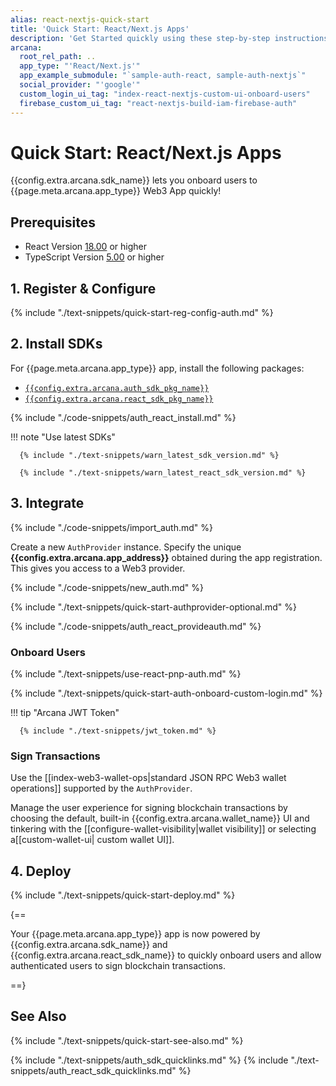 ```yaml
---
alias: react-nextjs-quick-start
title: 'Quick Start: React/Next.js Apps'
description: 'Get Started quickly using these step-by-step instructions for using the Arcana Auth product in React/Next.js apps. Use Arcana Developer dashboard to first register the app, get a client ID and use this client ID to integrate the app with the Arcana Auth SDK.'
arcana:
  root_rel_path: ..
  app_type: "'React/Next.js'"
  app_example_submodule: "`sample-auth-react, sample-auth-nextjs`"
  social_provider: "'google'"
  custom_login_ui_tag: "index-react-nextjs-custom-ui-onboard-users"
  firebase_custom_ui_tag: "react-nextjs-build-iam-firebase-auth"
---
```


# Quick Start: React/Next.js Apps

{{config.extra.arcana.sdk_name}} lets you onboard users to {{page.meta.arcana.app_type}} Web3 App quickly!

<!---
## Overview

To implement {{config.extra.arcana.product_name}} in a {{page.meta.arcana.app_type}} app, start by registering your app and configuring usage settings through {{config.extra.arcana.dashboard_name}}. After that, install {{config.extra.arcana.sdk_name}} and {{config.extra.arcana.react_sdk_name}}, integrate the app, initialize the `AuthProvider`. You'll need to add code to facilitate user onboarding via `ProvideAuth` app wrapper and `useAuth` React hooks. Then call {{config.extra.arcana.sdk_name}} functions and allow users to sign blockchain transactions. Finally, deploy your app on the Testnet or Mainnet.

<img class="an-screenshots" src="/img/an_auth_usage_overview_light.png#only-light" alt="uth Usage Overview"/>
<img class="an-screenshots" src="/img/an_auth_usage_overview_dark.png#only-dark" alt="Auth Usage Overview"/>

--->

## Prerequisites

* React Version [18.00](https://github.com/facebook/react/blob/main/CHANGELOG.md#1800-march-29-2022) or higher
* TypeScript Version [5.00](https://github.com/microsoft/TypeScript/releases/tag/v5.0.2) or higher

## 1. Register & Configure 

{% include "./text-snippets/quick-start-reg-config-auth.md" %}

## 2. Install SDKs

For {{page.meta.arcana.app_type}} app, install the following packages:

* [`{{config.extra.arcana.auth_sdk_pkg_name}}`](https://www.npmjs.com/package/@arcana/auth)
* [`{{config.extra.arcana.react_sdk_pkg_name}}`](https://www.npmjs.com/package/@arcana/auth-react)

{% include "./code-snippets/auth_react_install.md" %}

!!! note "Use latest SDKs"
  
      {% include "./text-snippets/warn_latest_sdk_version.md" %}

      {% include "./text-snippets/warn_latest_react_sdk_version.md" %}

## 3. Integrate

{% include "./code-snippets/import_auth.md" %}

Create a new `AuthProvider` instance. Specify the unique **{{config.extra.arcana.app_address}}** obtained during the app registration. This gives you access to a Web3 provider.

{% include "./code-snippets/new_auth.md" %}

{% include "./text-snippets/quick-start-authprovider-optional.md" %}

{% include "./code-snippets/auth_react_provideauth.md" %}

### Onboard Users

{% include "./text-snippets/use-react-pnp-auth.md" %}

{% include "./text-snippets/quick-start-auth-onboard-custom-login.md" %}

!!! tip "Arcana JWT Token"

      {% include "./text-snippets/jwt_token.md" %}

### Sign Transactions

Use the [[index-web3-wallet-ops|standard JSON RPC Web3 wallet operations]] supported by the `AuthProvider`. 

Manage the user experience for signing blockchain transactions by choosing the default, built-in {{config.extra.arcana.wallet_name}} UI and tinkering with the [[configure-wallet-visibility|wallet visibility]] or selecting a[[custom-wallet-ui| custom wallet UI]].

## 4. Deploy

{% include "./text-snippets/quick-start-deploy.md" %}

{==

Your {{page.meta.arcana.app_type}} app is now powered by {{config.extra.arcana.sdk_name}} and {{config.extra.arcana.react_sdk_name}} to quickly onboard users and allow authenticated users to sign blockchain transactions.

==}

## See Also

{% include "./text-snippets/quick-start-see-also.md" %}

{% include "./text-snippets/auth_sdk_quicklinks.md" %}
{% include "./text-snippets/auth_react_sdk_quicklinks.md" %}

